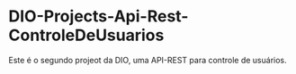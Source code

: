 # DIO-Projects-Api-Rest-ControleDeUsuarios
Este é o segundo projeot da DIO, uma API-REST para controle de usuários.
